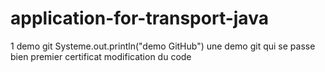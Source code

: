 # application-for-transport-java
1 demo git
Systeme.out.println("demo GitHub")
une demo git qui se passe bien
      premier certificat
modification du code
